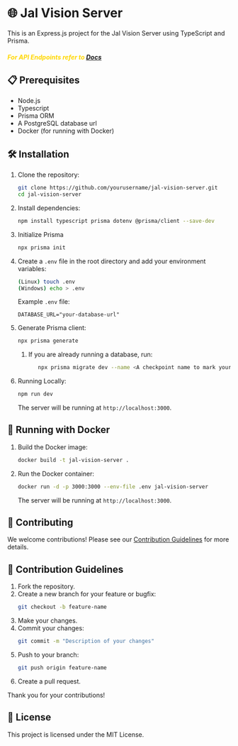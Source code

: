 # 🌐 Jal Vision Server

This is an Express.js project for the Jal Vision Server using TypeScript and Prisma.

##### <span  style="color: gold;">For API Endpoints refer to <a  href= "https://github.com/m-tabish/jal-vision-server/blob/main/Docs/docs.md " target = "_blank">Docs</a></span>

## 📋 Prerequisites

- Node.js
- Typescript
- Prisma ORM
- A PostgreSQL database url
- Docker (for running with Docker)

## 🛠️ Installation

1. Clone the repository:

   ```sh
   git clone https://github.com/yourusername/jal-vision-server.git
   cd jal-vision-server
   ```

2. Install dependencies:

   ```sh
   npm install typescript prisma dotenv @prisma/client --save-dev
   ```

3. Initialize Prisma
   ```bash
   npx prisma init
   ```
4. Create a `.env` file in the root directory and add your environment variables:

   ```sh
   (Linux) touch .env
   (Windows) echo > .env
   ```

   Example `.env` file:

   ```env
   DATABASE_URL="your-database-url"
   ```

5. Generate Prisma client:

   ```sh
   npx prisma generate
   ```

   1. If you are already running a database, run:
      ```bash
         npx prisma migrate dev --name <A checkpoint name to mark your migration>
      ```

6. Running Locally:

   ```sh
   npm run dev
   ```

   The server will be running at `http://localhost:3000`.

## 🐳 Running with Docker

1. Build the Docker image:

   ```sh
   docker build -t jal-vision-server .
   ```

2. Run the Docker container:

   ```sh
   docker run -d -p 3000:3000 --env-file .env jal-vision-server
   ```

   The server will be running at `http://localhost:3000`.

## 🤝 Contributing

We welcome contributions! Please see our [Contribution Guidelines](#contribution-guidelines) for more details.

## 📜 Contribution Guidelines

1. Fork the repository.
2. Create a new branch for your feature or bugfix:
   ```sh
   git checkout -b feature-name
   ```
3. Make your changes.
4. Commit your changes:
   ```sh
   git commit -m "Description of your changes"
   ```
5. Push to your branch:
   ```sh
   git push origin feature-name
   ```
6. Create a pull request.

Thank you for your contributions!

## 📄 License

This project is licensed under the MIT License.

